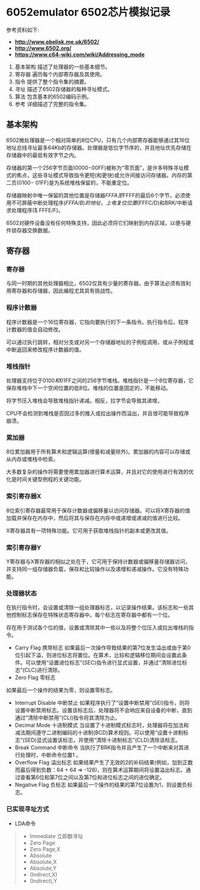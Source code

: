 # 6052emulator 6502芯片模拟记录
参考资料如下: 
 - **http://www.obelisk.me.uk/6502/**
 - **http://www.6502.org/**
 - **https://www.c64-wiki.com/wiki/Addressing_mode**

1. 基本架构 描述了处理器的一些基本细节。
2. 寄存器 遍历每个内部寄存器及其使用。
3. 指令 提供了整个指令集的摘要。
4. 寻址  描述了6502存储器的每种寻址模式。
5. 算法 包含基本的6502编码示例。
6. 参考 详细描述了完整的指令集。


## 基本架构

6502微处理器是一个相对简单的8位CPU，只有几个内部寄存器能够通过其16位地址总线寻址最多64Kb的存储器。处理器是低位字节序的，并且地址优先存储在存储器中的最低有效字节之内。

存储器的第一个256字节页面($0000-$00FF)被称为“零页面”，是许多特殊寻址模式的焦点，这些寻址模式导致指令更短(和更快)或允许间接访问存储器。内存的第二页($0100-$ 01FF)是为系统堆栈保留的，不能重定位。

存储器映射中唯一保留的其他位置是存储器$FFFA至$FFFF的最后6个字节，必须使用不可屏蔽中断处理程序($FFFA/B)的地址，上电复位位置($FFFC/D)和BRK/中断请求处理程序($ FFFE/F)。

6502对硬件设备没有任何特殊支持，因此必须将它们映射到内存区域，以便与硬件锁存器交换数据。


## 寄存器

### 寄存器
与同一时期的其他处理器相比，6502仅具有少量的寄存器。由于算法必须有效利用寄存器和存储器，因此编程尤其具有挑战性。

### 程序计数器
程序计数器是一个16位寄存器，它指向要执行的下一条指令。执行指令后，程序计数器的值会自动修改。

可以通过执行跳转，相对分支或对另一个存储器地址的子例程调用，或从子例程或中断返回来修改程序计数器的值。

### 堆栈指针
处理器支持位于$0100和$01FF之间的256字节堆栈。堆栈指针是一个8位寄存器，它保存堆栈中下一个空闲位置的低8位。堆栈的位置是固定的，不能移动。

将字节压入堆栈会导致堆栈指针递减。相反，拉字节会导致其递增。

CPU不会检测到堆栈是否因过多的推入或拉出操作而溢出，并且很可能导致程序崩溃。
### 累加器
8位累加器用于所有算术和逻辑运算(增量和减量除外)。累加器的内容可以存储或从内存或堆栈中检索。

大多数复杂的操作将需要使用累加器进行算术运算，并且对它的使用进行有效的优化是时间关键型例程的关键功能。
### 索引寄存器X
8位索引寄存器最常用于保存计数器或偏移量以访问存储器。可以将X寄存器的值加载并保存在内存中，然后将其与保存在内存中或递增或递减的值进行比较。

X寄存器具有一项特殊功能。它可用于获取堆栈指针的副本或更改其值。
### 索引寄存器Y
Y寄存器与X寄存器的相似之处在于，它可用于保持计数器或偏移量存储器访问，并支持同一组存储器负载，保存和比较操作以及递增和递减操作。它没有特殊功能。
### 处理器状态
在执行指令时，会设置或清除一组处理器标志，以记录操作结果。该标志和一些其他控制标志保存在特殊状态寄存器中。每个标志在寄存器中都有一个位。

存在用于测试各个位的值，设置或清除其中一些以及将整个位压入或拉出堆栈的指令。

 - Carry Flag 携带标志
 如果最后一次操作导致结果的第7位发生溢出或由于第0位引起下溢，则进位标志将置位。在算术，比较和逻辑移位期间会设置此条件。可以使用“设置进位标志”(SEC)指令进行显式设置，并通过“清除进位标志”(CLC)进行清除。
 - Zero Flag 零标志

 如果最后一个操作的结果为零，则设置零标志。
 - Interrupt Disable 中断禁止
 如果程序执行了“设置中断禁用”(SEI)指令，则将设置中断禁用标志。设置该标志后，处理器将不会响应来自设备的中断，直到通过“清除中断禁用”(CLI)指令将其清除为止。
 - Decimal Mode 十进制模式
 当设置了十进制模式标志时，处理器将在加法和减法期间遵守二进制编码的十进制(BCD)算术规则。可以使用“设置十进制标志”(SED)显式设置该标志，并使用“清除十进制标志”(CLD)清除该标志。
 - Break Command 中断命令
 当执行了BRK指令并且产生了一个中断来对其进行处理时，中断命令位置1 。
 - Overflow Flag 溢出标志
 如果结果产生了无效的2的补码结果(例如，加到正数而最后得到负数：64 + 64 => -128)，则在算术运算期间将设置溢出标志。通过查看第6位和第7位之间以及第7位和进位标志之间的进位确定。
 - Negative Flag 负标志
如果最后一个操作的结果的第7位设置为1，则设置负标志。

###  已实现寻址方式
- LDA命令
 >  - Immediate 立即数寻址
 >  - Zero Page
 >  - Zero Page,X
 >  - Absolute
 >  - Absolute,X
 >  - Absolute,Y
 >  - (Indirect,X)
 >  - (Indirect),Y
